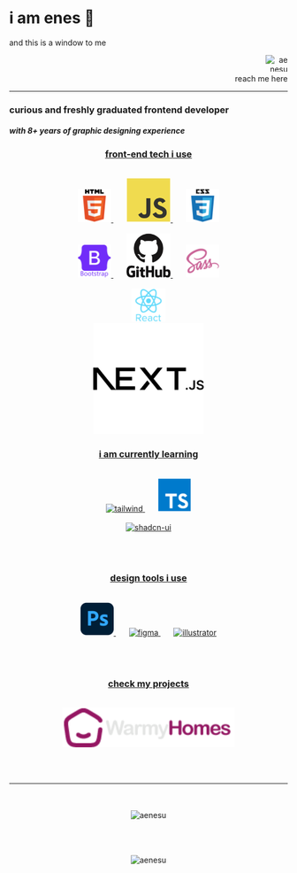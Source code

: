 <h1 style={{ fontSize: "28px" }}>i am enes 🔭</h1>
<p style={{ margin: "-5px 0 10px 0" }}>and this is a window to me</p>


<div align="right"> <a href="https://linkedin.com/in/aenesu" target="blank"><img align="right" src="https://raw.githubusercontent.com/rahuldkjain/github-profile-readme-generator/master/src/images/icons/Social/linked-in-alt.svg" alt="aenesu" height="30" width="40" /></a> </div> <br><br>
<div align="right" >reach me here</div>
  
<hr />
  
<h3 style={{ marginTop: "10px" }}> curious and freshly graduated frontend developer </h3>
<h5 style={{ marginBottom: "30px" }} >with 8+ years of graphic designing experience</h3>



<h3 align="center" style={{ fontSize: "30px", marginBottom: "20px" }}><u>front-end tech i use</u></h3><br>
<div align="center" style={{ marginBottom: "-20px" }}>
<div align="center" style={{ }}>
<a href="https://www.w3.org/html/" target="_blank"> <img src="https://raw.githubusercontent.com/devicons/devicon/master/icons/html5/html5-original-wordmark.svg" alt="html5" width="60" height="60" /> </a> &nbsp &nbsp &nbsp
<a href="https://developer.mozilla.org/en-US/docs/Web/JavaScript" target="_blank"> <img src="https://raw.githubusercontent.com/devicons/devicon/master/icons/javascript/javascript-original.svg" alt="javascript" width="80" height="80" /> </a> &nbsp &nbsp &nbsp
<a href="https://www.w3schools.com/css/" target="_blank"> <img src="https://raw.githubusercontent.com/devicons/devicon/master/icons/css3/css3-original-wordmark.svg" alt="css3" width="60" height="60" /> </a> <br> <br>
</div>
<div style={{  }}>
<a href="https://getbootstrap.com" target="_blank"> <img src="https://raw.githubusercontent.com/devicons/devicon/master/icons/bootstrap/bootstrap-plain-wordmark.svg" alt="bootstrap" width="60" height="60" /> </a> &nbsp &nbsp &nbsp
<a href="https://github.com/" target="_blank"> <img src="https://raw.githubusercontent.com/devicons/devicon/master/icons/github/github-original-wordmark.svg" alt="github" width="80" height="80" /> </a> &nbsp &nbsp &nbsp
<a href="https://sass-lang.com" target="_blank"> <img src="https://raw.githubusercontent.com/devicons/devicon/master/icons/sass/sass-original.svg" alt="sass" width="60" height="60" /> </a> <br> <br>
</div>
<a href="https://reactjs.org/" target="_blank"> <img src="https://raw.githubusercontent.com/devicons/devicon/master/icons/react/react-original-wordmark.svg" alt="react" width="60" height="60" /> </a> <br />
<a href="https://nextjs.org/" target="_blank" style={{ marginTop: "-70px" }}> <img src="https://raw.githubusercontent.com/devicons/devicon/master/icons/nextjs/nextjs-original-wordmark.svg" alt="nextjs" width="200" height="200" /> </a>
</div>


<h3 align="center" style={{ fontSize: "30px", marginBottom: "20px" }}><u>i am currently learning</u></h3><br>
<div align="center" style={{ marginBottom: "50px" }}>
<a href="https://tailwindcss.com/" target="_blank"> <img src="https://www.vectorlogo.zone/logos/tailwindcss/tailwindcss-icon.svg" alt="tailwind" width="60" height="60" /> </a> &nbsp &nbsp &nbsp
<a href="https://www.typescriptlang.org/" target="_blank"> <img src="https://raw.githubusercontent.com/devicons/devicon/master/icons/typescript/typescript-original.svg" alt="typescript" width="60" height="60" /> </a> <br> <br>
<a href="https://ui.shadcn.com/" target="_blank"> <img src="https://ui.shadcn.com/apple-touch-icon.png" alt="shadcn-ui" width="60" height="60" /> </a>
</div> <br> <br> <br> 


<h3 align="center" style={{ fontSize: "30px", marginBottom: "20px" }}><u>design tools i use</u></h3><br>
<div align="center" style={{ marginBottom: "50px" }}>
<a href="https://www.adobe.com/products/photoshop.html" target="_blank"> <img src="https://raw.githubusercontent.com/devicons/devicon/master/icons/photoshop/photoshop-original.svg" alt="photoshop" width="60" height="60" /> </a> &nbsp &nbsp &nbsp 
<a href="https://www.figma.com/" target="_blank"> <img src="https://www.vectorlogo.zone/logos/figma/figma-icon.svg" alt="figma" width="80" height="80" /> </a> &nbsp &nbsp &nbsp
<a href="https://www.adobe.com/products/illustrator.html" target="_blank"> <img src="https://www.adobe.com/cc-shared/assets/img/product-icons/svg/illustrator-40.svg" alt="illustrator" width="60" height="60" /> </a>
</div> <br> <br> <br>


<h3 align="center" style={{ fontSize: "30px", marginBottom: "20px" }}><u>check my projects</u></h3> <br>
<div align="center" ><a href="https://warmyhomes.vercel.app/" target="_blank" style={{ alignSelf: "center", marginBottom: "40px" }}> <img src="https://raw.githubusercontent.com/aenesu/WarmyHomes/main/frontend/warmy-homes/public/assets/images/logo-white2.png" alt="warmy homes" width="312" height="72" /> </a>

 <br> <br> 
 <hr style={{ marginBottom: "30px" }} /> <br> <br>

<div align="center">
<div align="center"><img src="https://github-readme-stats.vercel.app/api/top-langs?username=aenesu&show_icons=true&locale=en&layout=compact" alt="aenesu" /></p></div> <br> <br>
<div align="center"><p align="center"><img align="center" src="https://github-readme-streak-stats.herokuapp.com/?user=aenesu&" alt="aenesu" /></p></div>
</div>

</div>
<br>
